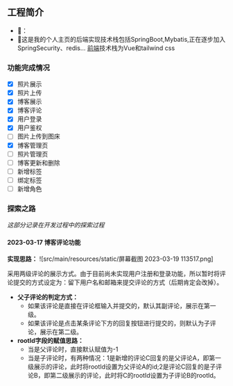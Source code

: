 ## 工程简介
- 🔗：
- 🤖这是我的个人主页的后端实现技术栈包括SpringBoot,Mybatis,正在逐步加入SpringSecurity、redis...  [前端](https://github.com/Hawks-eat-nothing/my-site-vue)技术栈为Vue和tailwind css

### 功能完成情况
- [x] 照片展示
- [x] 照片上传
- [x] 博客展示
- [x] 博客评论
- [x] 用户登录
- [x] 用户鉴权
- [ ] 图片上传到图床
- [x] 博客管理页
- [ ] 照片管理页
- [ ] 博客更新和删除
- [ ] 新增标签
- [ ] 绑定标签
- [ ] 新增角色

### 探索之路
*这部分记录在开发过程中的探索过程*

#### 2023-03-17 博客评论功能
**实现思路：**
![src/main/resources/static/屏幕截图 2023-03-19 113517.png]

采用两级评论的展示方式。由于目前尚未实现用户注册和登录功能，所以暂时将评论提交的方式设定为：留下用户名和邮箱来提交评论的方式（后期肯定会改掉）。
- **父子评论的判定方式：**
    - 如果该评论是直接在评论框输入并提交的，默认其副评论，展示在第一级。
    - 如果该评论是点击某条评论下方的回复按钮进行提交的，则默认为子评论，展示在第二级。
- **rootId字段的赋值思路：**
    - 当是父评论时，直接默认赋值为-1
    - 当是子评论时，有两种情况：1是新增的评论C回复的是父评论A，即第一级展示的评论，此时将rootId设置为父评论A的id;2是评论C回复的是子评论B，即第二级展示的评论，此时将C的rootId设置为子评论B的rootId。

